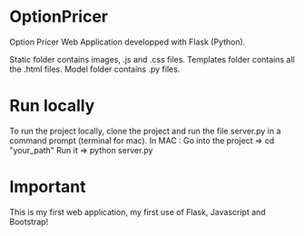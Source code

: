 # OptionPricer
Option Pricer Web Application developped with Flask (Python). 

Static folder contains images, .js and .css files. 
Templates folder contains all the .html files.
Model folder contains .py files.

# Run locally

To run the project locally, clone the project and run the file server.py in a command prompt (terminal for mac).
In MAC : Go into the project => cd "your_path"
         Run it => python server.py
        
# Important
This is my first web application, my first use of Flask, Javascript and Bootstrap!
